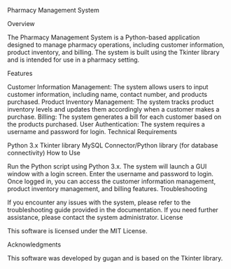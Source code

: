 Pharmacy Management System

Overview

The Pharmacy Management System is a Python-based application designed to manage pharmacy operations, including customer information, product inventory, and billing. The system is built using the Tkinter library and is intended for use in a pharmacy setting.

Features

Customer Information Management: The system allows users to input customer information, including name, contact number, and products purchased.
Product Inventory Management: The system tracks product inventory levels and updates them accordingly when a customer makes a purchase.
Billing: The system generates a bill for each customer based on the products purchased.
User Authentication: The system requires a username and password for login.
Technical Requirements

Python 3.x
Tkinter library
MySQL Connector/Python library (for database connectivity)
How to Use

Run the Python script using Python 3.x.
The system will launch a GUI window with a login screen.
Enter the username and password to login.
Once logged in, you can access the customer information management, product inventory management, and billing features.
Troubleshooting

If you encounter any issues with the system, please refer to the troubleshooting guide provided in the documentation.
If you need further assistance, please contact the system administrator.
License

This software is licensed under the MIT License.

Acknowledgments

This software was developed by gugan and is based on the Tkinter library.

